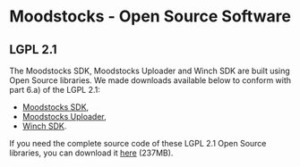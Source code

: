 # Moodstocks - Open Source Software

## LGPL 2.1

The Moodstocks SDK, Moodstocks Uploader and Winch SDK are built using Open
Source libraries. We made downloads available below to conform with part 6.a) of
the LGPL 2.1:

* [Moodstocks SDK](https://storage.googleapis.com/opensource.moodstocks.com/moodstocks-sdk-lgpl.zip),
* [Moodstocks Uploader](https://storage.googleapis.com/opensource.moodstocks.com/moodstocks-uploader-lgpl.zip),
* [Winch SDK](https://storage.googleapis.com/opensource.moodstocks.com/winch-sdk-lgpl.zip).

If you need the complete source code of these LGPL 2.1 Open Source libraries, you can download it [here](https://storage.googleapis.com/opensource.moodstocks.com/moodstocks-lgpl-src.zip) (237MB).

